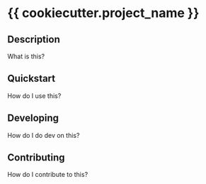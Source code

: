 # {{ cookiecutter.project_name }}

## Description

What is this?

## Quickstart

How do I use this?

## Developing

How do I do dev on this?

## Contributing

How do I contribute to this?
